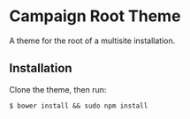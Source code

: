 # Campaign Root Theme

A theme for the root of a multisite installation.

## Installation

Clone the theme, then run:

`$ bower install && sudo npm install`

